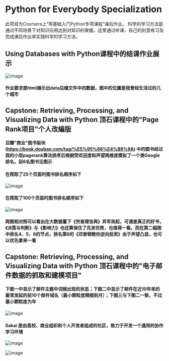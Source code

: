 # Python for Everybody Specialization

此项目为Coursera上“零基础入门Python专项课程”课后作业。
科学的学习方法是通过不同场景下对知识应用达到对知识的掌握。这里通过听课，自己的刻意练习及完成课后作业来实践科学的学习方法。


## Using Databases with Python课程中的结课作业展示

![image](https://github.com/ColinTing/Python-for-Everybody-Specialization/blob/master/ex_16_geo/myLocationHtmlScreenshot.png)

#### 作业要求是html展示出data后缀文件中的数据，图中的位置是我曾经生活过的几个城市

## Capstone: Retrieving, Processing, and Visualizing Data with Python 顶石课程中的"Page Rank项目"个人改编版

#### 豆瓣"商业"图书板块(https://book.douban.com/tag/%E5%95%86%E4%B8%9A) 中的图书经过我的小型pagerank算法排序后根据受欢迎度和声望两维度模拟了一个类Google排名，前6名图书见图示


#### 在爬取了25个页面时图书排名顺序如下

![image](https://github.com/ColinTing/Python-for-Everybody-Specialization/blob/master/pagerank/douban/doubanBookPageRank.jpg)

#### 在爬取了100个页面时图书排名顺序如下

![image](https://github.com/ColinTing/Python-for-Everybody-Specialization/blob/master/pagerank/douban/doubanBookPageRank100.jpg)

#### 两图相对照可以看出在大数据量下《穷查理宝典》异军突起，可谓是真正的好书，《决策与判断》与《影响力》也还算保住了先发优势，也值得一看。而在第二幅图中排名4、5、6的节点，排名第6的《邓普顿教你逆向投资》由于声望凸显，也可以优先拿来一看

## Capstone: Retrieving, Processing, and Visualizing Data with Python 顶石课程中的"电子邮件数据的抓取和建模项目"

#### 下图一中显示了邮件主题中词频出现的状态；下图二中显示了邮件在近10年来的最常发起的前10个邮件域名（最小颗粒度精细到月）；下图三与下图二一致，不过最小颗粒度为年

![image](https://github.com/ColinTing/Python-for-Everybody-Specialization/blob/master/gmane/gmane_gword.png)

#### Sakai 是由高校、商业组织和个人开发者组成的社区，致力于开发一个通用的协作学习环境

![image](https://github.com/ColinTing/Python-for-Everybody-Specialization/blob/master/gmane/gmane_gline_month.png)

![image](https://github.com/ColinTing/Python-for-Everybody-Specialization/blob/master/gmane/gmane_gline_year.png)


